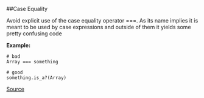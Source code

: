 ##Case Equality

Avoid explicit use of the case equality operator ===. As its name implies it is meant to be
used by case expressions and outside of them it yields some pretty confusing code


**Example:**

```
# bad
Array === something

# good
something.is_a?(Array)
```

[Source](http://www.rubydoc.info/gems/rubocop/RuboCop/Cop/Style/CaseEquality)
